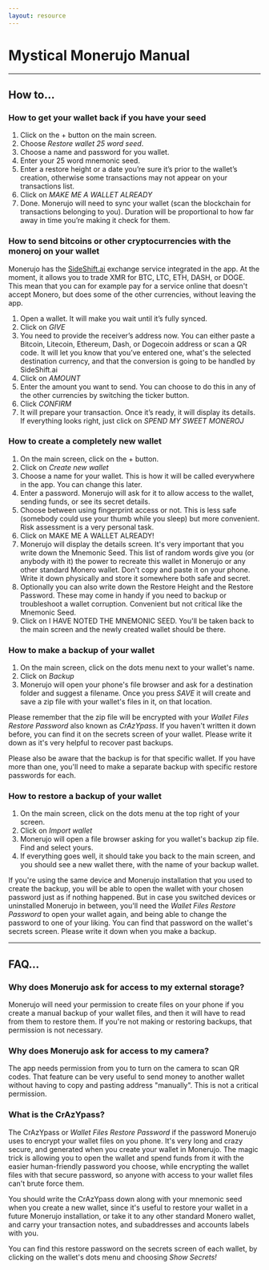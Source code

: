 ```yaml
---
layout: resource
---
```


# Mystical Monerujo Manual

---
## How to…

### How to get your wallet back if you have your seed

1. Click on the + button on the main screen.
2. Choose *Restore wallet 25 word seed*.
3. Choose a name and password for you wallet.
4. Enter your 25 word mnemonic seed.
5. Enter a restore height or a date you’re sure it’s prior to the wallet’s creation, otherwise some transactions may not appear on your transactions list.
6. Click on *MAKE ME A WALLET ALREADY*
7. Done. Monerujo will need to sync your wallet (scan the blockchain for transactions belonging to you). Duration will be proportional to how far away in time you’re making it check for them.

### How to send bitcoins or other cryptocurrencies with the moneroj on your wallet

Monerujo has the [SideShift.ai](https://sideshift.ai) exchange service integrated in the app. At the moment, it allows you to trade XMR for BTC, LTC, ETH, DASH, or DOGE. This mean that you can for example pay for a service online that doesn't accept Monero, but does some of the other currencies, without leaving the app.

1. Open a wallet. It will make you wait until it’s fully synced.
2. Click on *GIVE*
3. You need to provide the receiver’s address now. You can either paste a Bitcoin, Litecoin, Ethereum, Dash, or Dogecoin address or scan a QR code. It will let you know that you’ve entered one, what's the selected destination currency, and that the conversion is going to be handled by SideShift.ai
4. Click on *AMOUNT*
5. Enter the amount you want to send. You can choose to do this in any of the other currencies by switching the ticker button.
6. Click *CONFIRM*
7. It will prepare your transaction. Once it’s ready, it will display its details. If everything looks right, just click on *SPEND MY SWEET MONEROJ*

### How to create a completely new wallet

1. On the main screen, click on the + button.
2. Click on *Create new wallet*
3. Choose a name for your wallet. This is how it will be called everywhere in the app. You can change this later.
4. Enter a password. Monerujo will ask for it to allow access to the wallet, sending funds, or see its secret details.
5. Choose between using fingerprint access or not. This is less safe (somebody could use your thumb while you sleep) but more convenient. Risk assessment is a very personal task.
6. Click on MAKE ME A WALLET ALREADY!
7. Monerujo will display the details screen. It's very important that you write down the Mnemonic Seed. This list of random words give you (or anybody with it) the power to recreate this wallet in Monerujo or any other standard Monero wallet. Don't copy and paste it on your phone. Write it down physically and store it somewhere both safe and secret.
8. Optionally you can also write down the Restore Height and the Restore Password. These may come in handy if you need to backup or troubleshoot a wallet corruption. Convenient but not critical like the Mnemonic Seed.
9. Click on I HAVE NOTED THE MNEMONIC SEED. You'll be taken back to the main screen and the newly created wallet should be there. 

### How to make a backup of your wallet

1. On the main screen, click on the dots menu next to your wallet's name.
2. Click on *Backup*
3. Monerujo will open your phone's file browser and ask for a destination folder and suggest a filename. Once you press *SAVE* it will create and save a zip file with your wallet's files in it, on that location.

Please remember that the zip file will be encrypted with your *Wallet Files Restore Password* also known as *CrAzYpass*. If you haven't written it down before, you can find it on the secrets screen of your wallet. Please write it down as it's very helpful to recover past backups.

Please also be aware that the backup is for that specific wallet. If you have more than one, you'll need to make a separate backup with specific restore passwords for each.

### How to restore a backup of your wallet

1. On the main screen, click on the dots menu at the top right of your screen.
2. Click on *Import wallet*
3. Monerujo will open a file browser asking for you wallet's backup zip file. Find and select yours.
4. If everything goes well, it should take you back to the main screen, and you should see a new wallet there, with the name of your backup wallet.

If you're using the same device and Monerujo installation that you used to create the backup, you will be able to open the wallet with your chosen password just as if nothing happened. But in case you switched devices or uninstalled Monerujo in between, you'll need the *Wallet Files Restore Password* to open your wallet again, and being able to change the password to one of your liking. You can find that password on the wallet's secrets screen. Please write it down when you make a backup.

---

## FAQ…

### Why does Monerujo ask for access to my external storage?

Monerujo will need your permission to create files on your phone if you create a manual backup of your wallet files, and then it will have to read from them to restore them. If you're not making or restoring backups, that permission is not necessary.

### Why does Monerujo ask for access to my camera?

The app needs permission from you to turn on the camera to scan QR codes. That feature can be very useful to send money to another wallet without having to copy and pasting address "manually". This is not a critical permission.

### What is the CrAzYpass?

The CrAzYpass or *Wallet Files Restore Password* if the password Monerujo uses to encrypt your wallet files on you phone. It's very long and crazy secure, and generated when you create your wallet in Monerujo. The magic trick is allowing you to open the wallet and spend funds from it with the easier human-friendly password you choose, while encrypting the wallet files with that secure password, so anyone with access to your wallet files can't brute force them.

You should write the CrAzYpass down along with your mnemonic seed when you create a new wallet, since it's useful to restore your wallet in a future Monerujo installation, or take it to any other standard Monero wallet, and carry your transaction notes, and subaddresses and accounts labels with you.

You can find this restore password on the secrets screen of each wallet, by clicking on the wallet's dots menu and choosing *Show Secrets!*
